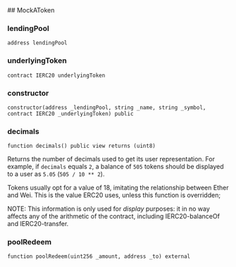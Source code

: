 ﻿﻿## MockAToken


### lendingPool

```solidity
address lendingPool
```

### underlyingToken

```solidity
contract IERC20 underlyingToken
```

### constructor

```solidity
constructor(address _lendingPool, string _name, string _symbol, contract IERC20 _underlyingToken) public
```







### decimals

```solidity
function decimals() public view returns (uint8)
```



Returns the number of decimals used to get its user representation.
For example, if `decimals` equals `2`, a balance of `505` tokens should
be displayed to a user as `5.05` (`505 / 10 ** 2`).

Tokens usually opt for a value of 18, imitating the relationship between
Ether and Wei. This is the value ERC20 uses, unless this function is
overridden;

NOTE: This information is only used for _display_ purposes: it in
no way affects any of the arithmetic of the contract, including
IERC20-balanceOf and IERC20-transfer.



### poolRedeem

```solidity
function poolRedeem(uint256 _amount, address _to) external
```







